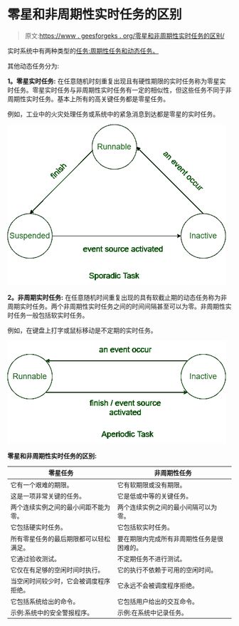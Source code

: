 # 零星和非周期性实时任务的区别

> 原文:[https://www . geesforgeks . org/零星和非周期性实时任务的区别/](https://www.geeksforgeeks.org/difference-between-sporadic-and-aperiodic-real-time-tasks/)

实时系统中有两种类型的[任务:周期性任务和动态任务。](https://www.geeksforgeeks.org/tasks-in-real-time-systems/)

其他动态任务分为:

**1。零星实时任务:**
在任意随机时刻重复出现且有硬性期限的实时任务称为零星实时任务。零星实时任务与非周期性实时任务有一定的相似性，但这些任务不同于非周期性实时任务。基本上所有的高关键任务都是零星任务。

例如，工业中的火灾处理任务或系统中的紧急消息到达都是零星的实时任务。

![](img/819f5aa75243a306d4f6b932a90117d3.png)

**2。非周期实时任务:**
在任意随机时间重复出现的具有软截止期的动态任务称为非周期实时任务。两个非周期性实时任务之间的时间间隔甚至可以为零。非周期性实时任务一般包括软实时任务。

例如，在键盘上打字或鼠标移动是不定期的实时任务。

![](img/93c44c918f01b3f09a964b1970b52fdd.png)

**零星和非周期性实时任务的区别:**

<center>

| 零星任务 | 非周期性任务 |
| --- | --- |
| 它有一个艰难的期限。 | 它有软期限或没有期限。 |
| 这是一项非常关键的任务。 | 它是低或中等的关键任务。 |
| 两个连续实例之间的最小间距不能为零。 | 两个连续实例之间的最小间隔可以为零。 |
| 它包括硬实时任务。 | 它包括软实时任务。 |
| 所有零星任务的最后期限都可以轻松满足。 | 要在期限内完成所有非周期性任务是很困难的。 |
| 它通过验收测试。 | 不定期任务不进行测试。 |
| 它仅在有足够的空闲时间时执行。 | 它的执行不依赖于可用的空闲时间。 |
| 当空闲时间较少时，它会被调度程序拒绝。 | 它永远不会被调度程序拒绝。 |
| 它包括系统给出的命令。 | 它包括用户给出的交互命令。 |
| 示例:系统中的安全警报程序。 | 示例:在系统中记录任务。 |

</center>
